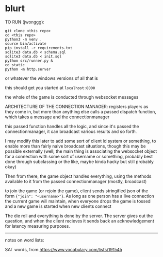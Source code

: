 # blurt

TO RUN (jwonggg):
```
git clone <this repo>
cd <this repo>
python3 -m venv .
source bin/activate
pip install -r requirements.txt
sqlite3 data.db < schema.sql
sqlite3 data.db < init.sql
python src/runner.py &
cd static
python -m http.server
```

or whatever the windows versions of all that is

this should get you started at `localhost:8000`



the whole of the game is conducted through websocket messages


ARCHITECTURE OF THE CONNECTION MANAGER:
registers players as they come in, but more than anything else calls a passed dispatch function, which takes a message and the connectionmanager

this passed function handles all the logic, and since it's passed the connectionmanager, it can broadcast various results and so forth.

I may modify this later to add some sort of client id system or something, to enable more than fairly naive broadcast situations, though this may be possible externally (well, the main thing is associating the websocket object for a connection with some sort of username or something, probably best done through subclassing or the like, maybe kinda hacky but still probably okay)

Then from there, the game object handles everything, using the methods available to it from the passed connectionmanager (mostly, broadcast)


to join the game (or rejoin the game), client sends stringified json of the form
`{"join": "<username>"}`. As long as one person has a live connection the current game will maintain, when everyone drops the game is tossed and a new game is started when new clients connect

The die roll and everything is done by the server. The server gives out the question, and when the client recieves it sends back an acknowledgement for latency measuring purposes.


--------

notes on word lists:

SAT words, from https://www.vocabulary.com/lists/191545
